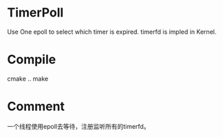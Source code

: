 # TimerPoll
Use One epoll to select which timer is expired.
timerfd is impled in Kernel.

# Compile
 cmake ..
 make

# Comment
一个线程使用epoll去等待，注册监听所有的timerfd。

